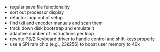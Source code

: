 - regular save file functionality
- sort out processor display
- refactor loop out of setup
- find tkii and encoder manuals and scan them
- track down disk bootstrap and emulate it
- adaptive number of instructions per loop
- rewrite PS/2 Keyboard driver to handle control and shift-keys properly
- use a SPI ram chip (e.g., 23k256) to boost user memory to 40k
